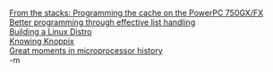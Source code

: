 <a href="http://www-106.ibm.com/developerworks/library/pa-ppccache.html?ca=dgr-lnxw07PowerCache">From the stacks: Programming the cache on the PowerPC 750GX/FX</a>
<br /><a href="http://www-106.ibm.com/developerworks/linux/library/l-listproc/?ca=dgr-lnxw15ListHandling">Better programming through effective list handling</a>
<br /><a href="http://os.newsforge.com/os/04/12/22/1557226.shtml">Building a Linux Distro</a>
<br /><a href="http://www.pjls16812.pwp.blueyonder.co.uk/knowing-knoppix/index.html">Knowing Knoppix</a>
<br /><a href="http://www-106.ibm.com/developerworks/library/pa-microhist.html?ca=dgr-lnxw16MicroHistory">Great moments in microprocessor history</a>
<br />-m
<br />
<br />
<br />